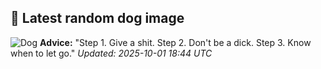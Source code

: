 ## 🐶 Latest random dog image
![Dog](https://images.dog.ceo/breeds/finnish-lapphund/img_3801.jpg)
**Advice:** "Step 1. Give a shit. Step 2. Don't be a dick. Step 3. Know when to let go."
*Updated: 2025-10-01 18:44 UTC*
